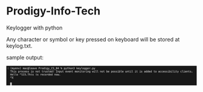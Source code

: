 # Prodigy-Info-Tech

Keylogger with python

Any character or symbol or key pressed on keyboard will be stored at keylog.txt. 

sample output:

![alt](https://github.com/Peris034/Prodigy-InfoTech/blob/main/Prodigy_CS_04/sample%20output.png)